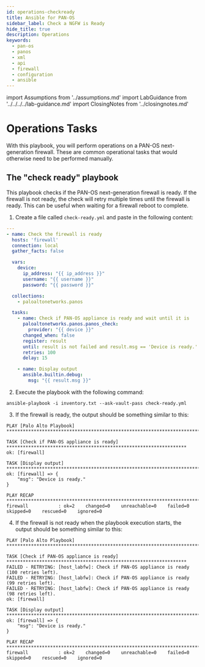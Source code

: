 ```yaml
---
id: operations-checkready
title: Ansible for PAN-OS
sidebar_label: Check a NGFW is Ready
hide_title: true
description: Operations
keywords:
  - pan-os
  - panos
  - xml
  - api
  - firewall
  - configuration
  - ansible
---
```


import Assumptions from '../assumptions.md'
import LabGuidance from '../../../../lab-guidance.md'
import ClosingNotes from '../closingnotes.md'

# Operations Tasks

With this playbook, you will perform operations on a PAN-OS next-generation firewall. These are common operational tasks that would otherwise need to be performed manually.

<Assumptions components={props.components} />

<LabGuidance components={props.components} />

## The "check ready" playbook

This playbook checks if the PAN-OS next-generation firewall is ready. If the firewall is not ready, the check will retry multiple times until the firewall is ready. This can be useful when waiting for a firewall reboot to complete.

1. Create a file called ```check-ready.yml``` and paste in the following content:
```yaml
---
- name: Check the firewall is ready
  hosts: 'firewall'
  connection: local
  gather_facts: false

  vars:
    device:
      ip_address: "{{ ip_address }}"
      username: "{{ username }}"
      password: "{{ password }}"

  collections:
    - paloaltonetworks.panos

  tasks:
    - name: Check if PAN-OS appliance is ready and wait until it is
      paloaltonetworks.panos.panos_check:
        provider: "{{ device }}"
      changed_when: false
      register: result
      until: result is not failed and result.msg == 'Device is ready.'
      retries: 100
      delay: 15

    - name: Display output
      ansible.builtin.debug:
        msg: "{{ result.msg }}"
```
2. Execute the playbook with the following command:
```
ansible-playbook -i inventory.txt --ask-vault-pass check-ready.yml
```
3. If the firewall is ready, the output should be something similar to this:
```
PLAY [Palo Alto Playbook] **********************************************************************************

TASK [Check if PAN-OS appliance is ready] ******************************************************************
ok: [firewall]

TASK [Display output] **************************************************************************************
ok: [firewall] => {
    "msg": "Device is ready."
}

PLAY RECAP *************************************************************************************************
firewall           : ok=2    changed=0    unreachable=0    failed=0    skipped=0    rescued=0    ignored=0    
```
4. If the firewall is not ready when the playbook execution starts, the output should be something similar to this:
```
PLAY [Palo Alto Playbook] **********************************************************************************

TASK [Check if PAN-OS appliance is ready] ******************************************************************
FAILED - RETRYING: [host_labfw]: Check if PAN-OS appliance is ready (100 retries left).
FAILED - RETRYING: [host_labfw]: Check if PAN-OS appliance is ready (99 retries left).
FAILED - RETRYING: [host_labfw]: Check if PAN-OS appliance is ready (98 retries left).
ok: [firewall]

TASK [Display output] **************************************************************************************
ok: [firewall] => {
    "msg": "Device is ready."
}

PLAY RECAP *************************************************************************************************
firewall           : ok=2    changed=0    unreachable=0    failed=0    skipped=0    rescued=0    ignored=0    
```

<ClosingNotes components={props.components} />